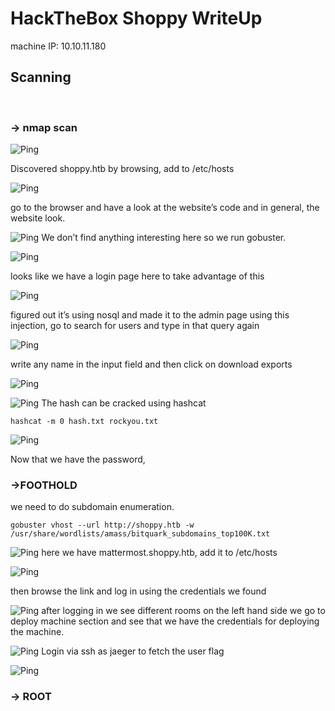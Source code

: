 # HackTheBox Shoppy WriteUp
machine IP: 10.10.11.180
## **Scanning**

<br/>

### -> nmap scan

![Ping](images/img(1).png?raw=true "Ping")

Discovered shoppy.htb by browsing, add to /etc/hosts

![Ping](images/img(2).png?raw=true "hosts")

go to the browser and have a look at the website’s code and in general, the website look. 

![Ping](images/img(3).png?raw=true "hosts")
We don’t find anything interesting here so we run gobuster.

![Ping](images/img(4).png?raw=true "hosts")

looks like we have a login page here to take advantage of this

![Ping](images/img(5).png?raw=true "hosts")

figured out it’s using nosql and made it to the admin page using this injection, go to search for users and type in that query again

![Ping](images/img(6).png?raw=true "hosts")

write any name in the input field and then click on download exports

![Ping](images/img(7).png?raw=true "hosts")

![Ping](images/img(8).png?raw=true "hosts")
The hash can be cracked using hashcat

```
hashcat -m 0 hash.txt rockyou.txt
```

![Ping](images/img(9).png?raw=true "hosts")

Now that we have the password, 
### ->FOOTHOLD
we need to do subdomain enumeration.
```
gobuster vhost --url http://shoppy.htb -w /usr/share/wordlists/amass/bitquark_subdomains_top100K.txt
```

![Ping](images/img(11).png?raw=true "hosts")
here we have mattermost.shoppy.htb, add it to /etc/hosts

![Ping](images/img(10).png?raw=true "hosts")

then browse the link and log in using the credentials we found


![Ping](images/img(12).png?raw=true "hosts")
after logging in we see different rooms on the left hand side we go to deploy machine section and see that we have the credentials for deploying the machine.

![Ping](images/img(13).png?raw=true "hosts")
Login via ssh as jaeger to fetch the user flag

![Ping](images/img(14).png?raw=true "hosts")

### -> ROOT